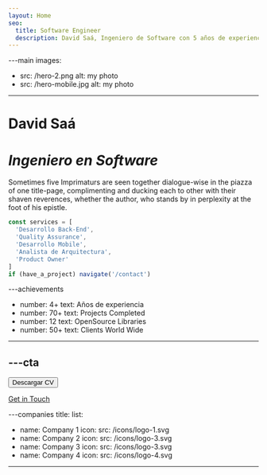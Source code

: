 ```yaml
---
layout: Home
seo:
  title: Software Engineer
  description: David Saá, Ingeniero de Software con 5 años de experiencia en desarrollo, análisis y gestión de calidad de Software
---
```




---main
images:
  - src: /hero-2.png
    alt: my photo
  - src: /hero-mobile.jpg
    alt: my photo
---

# <Typewriter>David Saá</Typewriter>

# *Ingeniero en Software* 

Sometimes five Imprimaturs are seen together dialogue-wise in the
piazza of one title-page, complimenting and ducking each to other with
their shaven reverences, whether the author, who stands by in
perplexity at the foot of his epistle.

```js {2-4} showLineNumbers
const services = [
  'Desarrollo Back-End',
  'Quality Assurance',
  'Desarrollo Mobile',
  'Analista de Arquitectura',
  'Product Owner'
]
if (have_a_project) navigate('/contact')
```



---achievements
- number: 4+
  text: Años de experiencia
- number: 70+
  text: Projects Completed
- number: 12
  text: OpenSource Libraries
- number: 50+
  text: Clients World Wide
---



---cta
---
<Button href="/contact" size="sm">
  Descargar CV
</Button>

[Get in Touch](/contact)


 
---companies
title:
list:
  - name: Company 1
    icon:
      src: /icons/logo-1.svg
  - name: Company 2
    icon:
      src: /icons/logo-3.svg
  - name: Company 3
    icon:
      src: /icons/logo-3.svg
  - name: Company 4
    icon:
      src: /icons/logo-4.svg
---
